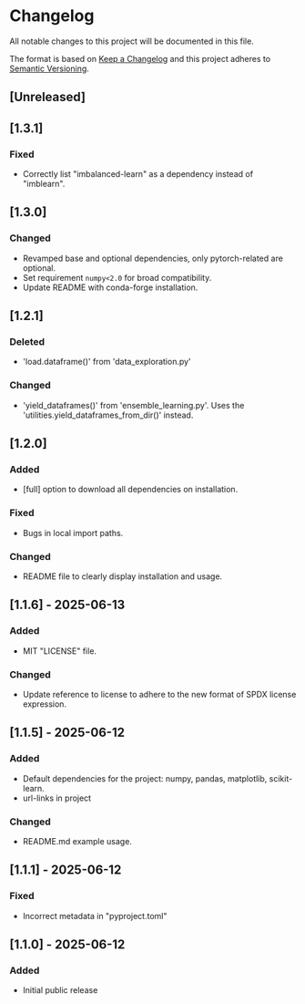 # Changelog

All notable changes to this project will be documented in this file.

The format is based on [Keep a Changelog](https://keepachangelog.com/en/1.1.0/)
and this project adheres to [Semantic Versioning](https://semver.org/spec/v2.0.0.html).

## [Unreleased]

## [1.3.1]

### Fixed

- Correctly list "imbalanced-learn" as a dependency instead of "imblearn".

## [1.3.0]

### Changed

- Revamped base and optional dependencies, only pytorch-related are optional. 
- Set requirement `numpy<2.0` for broad compatibility.
- Update README with conda-forge installation.

## [1.2.1]

### Deleted

- 'load.dataframe()' from 'data_exploration.py'

### Changed

- 'yield_dataframes()' from 'ensemble_learning.py'. Uses the 'utilities.yield_dataframes_from_dir()' instead.

## [1.2.0]

### Added

- \[full\] option to download all dependencies on installation.

### Fixed

- Bugs in local import paths.

### Changed

- README file to clearly display installation and usage.

## [1.1.6] - 2025-06-13

### Added

- MIT "LICENSE" file.

### Changed

- Update reference to license to adhere to the new format of SPDX license expression.

## [1.1.5] - 2025-06-12

### Added

- Default dependencies for the project: numpy, pandas, matplotlib, scikit-learn.
- url-links in project

### Changed

- README.md example usage.

## [1.1.1] - 2025-06-12

### Fixed

- Incorrect metadata in "pyproject.toml"

## [1.1.0] - 2025-06-12

### Added

- Initial public release
